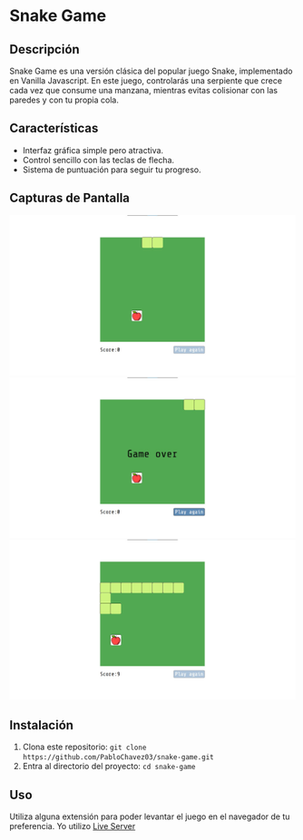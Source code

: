 # Snake Game

## Descripción
Snake Game es una versión clásica del popular juego Snake, implementado en Vanilla Javascript. En este juego, controlarás una serpiente que crece cada vez que consume una manzana, mientras evitas colisionar con las paredes y con tu propia cola.

## Características
- Interfaz gráfica simple pero atractiva.
- Control sencillo con las teclas de flecha.
- Sistema de puntuación para seguir tu progreso.

## Capturas de Pantalla
![Snake Game Screenshot 1](public/snake-1.jpg)
![Snake Game Screenshot 1](public/snake-2.jpg)
![Snake Game Screenshot 1](public/snake-3.jpg)

## Instalación
1. Clona este repositorio: `git clone https://github.com/PabloChavez03/snake-game.git`
2. Entra al directorio del proyecto: `cd snake-game`

## Uso
Utiliza alguna extensión para poder levantar el juego en el navegador de tu preferencia. Yo utilizo [Live Server](https://marketplace.visualstudio.com/items?itemName=ritwickdey.LiveServer)


